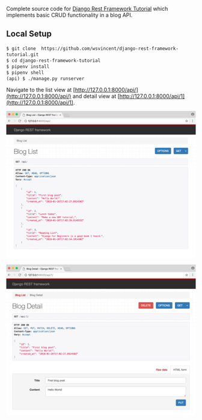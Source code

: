 Complete source code for [Django Rest Framework Tutorial](https://wsvincent.com/django-rest-framework-tutorial/) which implements basic CRUD functionality in a blog API.

## Local Setup

```
$ git clone  https://github.com/wsvincent/django-rest-framework-tutorial.git
$ cd django-rest-framework-tutorial
$ pipenv install
$ pipenv shell
(api) $ ./manage.py runserver
```

Navigate to the list view at [http://127.0.0.1:8000/api/](http://127.0.0.1:8000/api/) and detail view at [http://127.0.0.1:8000/api/1](http://127.0.0.1:8000/api/1).

![Blog list view](screenshots/blog-list.png)

![Blog detail view](screenshots/blog-crud.png)
